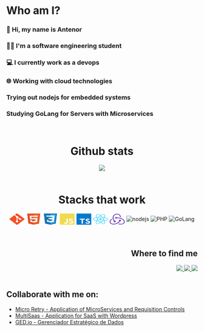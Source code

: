<!--div align="center">
    <img
         src="https://user-images.githubusercontent.com/79403542/145828727-10e98005-dc6f-458c-8014-744832e49881.png"
         alt="Cover"
         style="height: 250px; width=250px;"
     />
</div-->

# Who am I?

### 👋 Hi, my name is Antenor
### 👨‍💻 I'm a software engineering student
### 💻 I currently work as a devops
### 🌐 Working with cloud technologies
### Trying out nodejs for embedded systems
### Studying GoLang for Servers with Microservices

<br />
<div align="center">
    <h1>Github stats</h1>
    <img
        height="180em"
        src="https://github-readme-stats.vercel.app/api?username=antenordev&show_icons=true&theme=swift"
    />
</div>
<br />
<div align="center">
    <h1>Stacks that work</h1>
    <img 
        align="center" 
        alt="git" 
        height="30" 
        width="40" 
        src="https://raw.githubusercontent.com/devicons/devicon/master/icons/git/git-original.svg"
    />
    <img 
        align="center" 
        alt="HTML" 
        height="30" 
        width="40" 
        src="https://raw.githubusercontent.com/devicons/devicon/master/icons/html5/html5-original.svg"
    />
    <img 
        align="center" 
        alt="CSS" 
        height="30" 
        width="40" 
        src="https://raw.githubusercontent.com/devicons/devicon/master/icons/css3/css3-original.svg"
    />
    <img 
        align="center" 
        alt="Js" 
        height="30" 
        width="40" 
        src="https://raw.githubusercontent.com/devicons/devicon/master/icons/javascript/javascript-plain.svg" 
    />
    <img 
        align="center" 
        alt="Js" 
        height="30" 
        width="40" 
        src="https://raw.githubusercontent.com/devicons/devicon/master/icons/typescript/typescript-plain.svg"
    />
    <img 
        align="center"
        alt="React"
        height="30"
        width="40"
        src="https://raw.githubusercontent.com/devicons/devicon/master/icons/react/react-original.svg"
    />
    <img 
        align="center" 
        alt="Redux" 
        height="30" 
        width="40" 
        src="https://raw.githubusercontent.com/devicons/devicon/master/icons/redux/redux-original.svg"
    />
    <img 
        align="center" 
        alt="nodejs" 
        height="30" 
        width="40" 
        src="https://cdn.worldvectorlogo.com/logos/nodejs-icon.svg"
    />
    <img 
        align="center"
        alt="PHP"
        height="30"
        width="40"
        src="https://raw.githubusercontent.com/jmnote/z-icons/master/svg/php.svg"
    />
    <img 
        align="center"
        alt="GoLang"
        height="30"
        width="40"
        src="https://raw.githubusercontent.com/jmnote/z-icons/master/svg/go.svg"
    />
</div>
<br />
<br />
<div align="right">
    <h2>Where to find me</h2>
    <a 
    href="https://www.youtube.com/channel/UCoZlatvwcHl_FU-S0ykowqg" 
    target="_blank"
    >
        <img 
            src="https://img.shields.io/badge/YouTube-FF0000?style=for-the-badge&logo=youtube&logoColor=white" 
            target="_blank"
        />
    </a>
    <a 
        href="https://www.linkedin.com/in/antenor-pires-256b791b5/" 
        target="_blank"
    >
        <img 
            src="https://img.shields.io/badge/-LinkedIn-%230077B5?style=for-the-badge&logo=linkedin&logoColor=white" 
            target="_blank"
        />
    </a> 
    <a href="mailto:antenorpires.6@gmail.com">
            <img src="https://img.shields.io/badge/-Gmail-%23333?style=for-the-badge&logo=gmail&logoColor=white" 
            target="_blank"
        />
    </a>
</div>
<br />
<div>
    <h2>Collaborate with me on:</h2>
    <ul>
        <!--li>
            <a href="https://github.com/antenordev/firegql">
                FireGQL - Integrating GraphQL with Firebase
            </a>
        </li-->
        <li>
            <a href="https://github.com/antenordev/micro-retry">
                Micro Retry - Application of MicroServices and Requisition Controls
            </a>
        </li>
        <!--li>
            <a href="https://github.com/antenordev/builder-cli">
                Builder CLI - Command Line PHP Builder
            </a>
        </li-->
        <li>
            <a href="https://github.com/antenordev/multisaas">
                MultiSaas - Application for SaaS with Wordpress
            </a>
        </li>
        <li>
            <a href="https://github.com/antenordev/ged.io">
                GED.io - Gerenciador Estratégico de Dados
            </a>
        </li>
    </ul>
</div>
